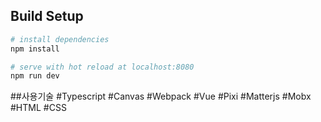

## Build Setup

``` bash
# install dependencies
npm install

# serve with hot reload at localhost:8080
npm run dev

```

##사용기술
#Typescript  #Canvas  #Webpack  #Vue  #Pixi  #Matterjs  #Mobx  #HTML  #CSS
